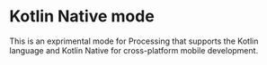 Kotlin Native mode
==================

This is an exprimental mode for Processing that supports the Kotlin language and Kotlin Native for cross-platform mobile development.
